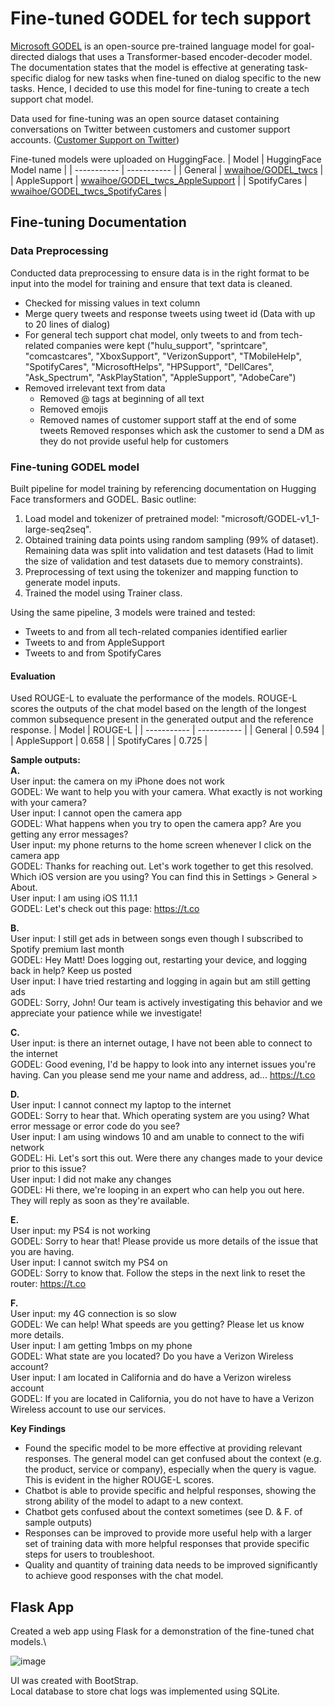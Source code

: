 # Fine-tuned GODEL for tech support

[Microsoft GODEL](https://www.microsoft.com/en-us/research/project/godel/) is an open-source pre-trained language model for goal-directed dialogs that uses a Transformer-based encoder-decoder model. The documentation states that the model is effective at generating task-specific dialog for new tasks when fine-tuned on dialog specific to the new tasks. Hence, I decided to use this model for fine-tuning to create a tech support chat model.

Data used for fine-tuning was an open source dataset containing conversations on Twitter between customers and customer support accounts. ([Customer Support on Twitter](https://www.kaggle.com/datasets/thoughtvector/customer-support-on-twitter))

Fine-tuned models were uploaded on HuggingFace.
| Model      | HuggingFace Model name |
| ----------- | ----------- |
| General      | [wwaihoe/GODEL_twcs](https://huggingface.co/wwaihoe/GODEL_twcs)       |
| AppleSupport   | [wwaihoe/GODEL_twcs_AppleSupport](https://huggingface.co/wwaihoe/GODEL_twcs_AppleSupport)        |
| SpotifyCares   | [wwaihoe/GODEL_twcs_SpotifyCares](https://huggingface.co/wwaihoe/GODEL_twcs_SpotifyCares)        |

## Fine-tuning Documentation 
### Data Preprocessing
Conducted data preprocessing to ensure data is in the right format to be input into the model for training and ensure that text data is cleaned.
- Checked for missing values in text column
- Merge query tweets and response tweets using tweet id (Data with up to 20 lines of dialog)
- For general tech support chat model, only tweets to and from tech-related companies were kept ("hulu_support", "sprintcare", "comcastcares", "XboxSupport", "VerizonSupport", "TMobileHelp", "SpotifyCares", "MicrosoftHelps", "HPSupport", "DellCares", "Ask_Spectrum", "AskPlayStation", "AppleSupport", "AdobeCare")
- Removed irrelevant text from data
  - Removed @ tags at beginning of all text
  - Removed emojis
  - Removed names of customer support staff at the end of some tweets
Removed responses which ask the customer to send a DM as they do not provide useful help for customers

### Fine-tuning GODEL model
Built pipeline for model training by referencing documentation on Hugging Face transformers and GODEL. 
Basic outline:
1. Load model and tokenizer of pretrained model: "microsoft/GODEL-v1_1-large-seq2seq".
2. Obtained training data points using random sampling (99% of dataset). Remaining data was split into validation and test datasets (Had to limit the size of validation and test datasets due to memory constraints).
3. Preprocessing of text using the tokenizer and mapping function to generate model inputs.
4. Trained the model using Trainer class.

Using the same pipeline, 3 models were trained and tested: 
- Tweets to and from all tech-related companies identified earlier
- Tweets to and from AppleSupport
- Tweets to and from SpotifyCares

#### Evaluation
Used ROUGE-L to evaluate the performance of the models. ROUGE-L scores the outputs of the chat model based on the length of the longest common subsequence present in the generated output and the reference response. 
| Model      | ROUGE-L |
| ----------- | ----------- |
| General      | 0.594       |
| AppleSupport   | 0.658        |
| SpotifyCares   | 0.725        |

**Sample outputs:**\
**A.**\
User input: the camera on my iPhone does not work\
GODEL: We want to help you with your camera. What exactly is not working with your camera?\
User input: I cannot open the camera app\
GODEL: What happens when you try to open the camera app? Are you getting any error messages?\
User input: my phone returns to the home screen whenever I click on the camera app\
GODEL: Thanks for reaching out. Let's work together to get this resolved. Which iOS version are you using? You can find this in Settings > General > About.\
User input: I am using iOS 11.1.1\
GODEL: Let's check out this page: https://t.co

**B.**\
User input: I still get ads in between songs even though I subscribed to Spotify premium last month\
GODEL: Hey Matt! Does logging out, restarting your device, and logging back in help? Keep us posted\
User input: I have tried restarting and logging in again but am still getting ads\
GODEL: Sorry, John! Our team is actively investigating this behavior and we appreciate your patience while we investigate!

**C.**\
User input: is there an internet outage, I have not been able to connect to the internet\
GODEL: Good evening, I'd be happy to look into any internet issues you're having. Can you please send me your name and address, ad... https://t.co

**D.**\
User input: I cannot connect my laptop to the internet\
GODEL: Sorry to hear that. Which operating system are you using? What error message or error code do you see?\
User input: I am using windows 10 and am unable to connect to the wifi network\
GODEL: Hi. Let's sort this out. Were there any changes made to your device prior to this issue?\
User input: I did not make any changes\
GODEL: Hi there, we're looping in an expert who can help you out here. They will reply as soon as they're available.

**E.**\
User input: my PS4 is not working\
GODEL: Sorry to hear that! Please provide us more details of the issue that you are having.\
User input: I cannot switch my PS4 on\
GODEL: Sorry to know that. Follow the steps in the next link to reset the router: https://t.co

**F.**\
User input: my 4G connection is so slow\
GODEL: We can help! What speeds are you getting? Please let us know more details.\
User input: I am getting 1mbps on my phone\
GODEL: What state are you located? Do you have a Verizon Wireless account?\
User input: I am located in California and do have a Verizon wireless account\
GODEL: If you are located in California, you do not have to have a Verizon Wireless account to use our services.

**Key Findings**
- Found the specific model to be more effective at providing relevant responses. The general model can get confused about the context (e.g. the product, service or company), especially when the query is vague. This is evident in the higher ROUGE-L scores.
- Chatbot is able to provide specific and helpful responses, showing the strong ability of the model to adapt to a new context.
- Chatbot gets confused about the context sometimes (see D. & F. of sample outputs)
- Responses can be improved to provide more useful help with a larger set of training data with more helpful responses that provide specific steps for users to troubleshoot.
- Quality and quantity of training data needs to be improved significantly to achieve good responses with the chat model.

## Flask App
Created a web app using Flask for a demonstration of the fine-tuned chat models.\

![image](https://github.com/wwaihoe/GODEL-twcs/assets/91514179/b6dfe720-37ba-4907-be67-4c37fdf1dd89)

UI was created with BootStrap.\
Local database to store chat logs was implemented using SQLite.


